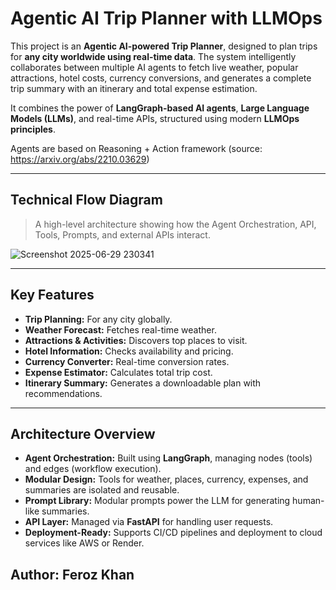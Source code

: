 # Agentic AI Trip Planner with LLMOps

This project is an **Agentic AI-powered Trip Planner**, designed to plan trips for **any city worldwide using real-time data**. The system intelligently collaborates between multiple AI agents to fetch live weather, popular attractions, hotel costs, currency conversions, and generates a complete trip summary with an itinerary and total expense estimation.

It combines the power of **LangGraph-based AI agents**, **Large Language Models (LLMs)**, and real-time APIs, structured using modern **LLMOps principles**.

Agents are based on Reasoning + Action framework (source: https://arxiv.org/abs/2210.03629)

---

## Technical Flow Diagram

> A high-level architecture showing how the Agent Orchestration, API, Tools, Prompts, and external APIs interact.

![Screenshot 2025-06-29 230341](https://github.com/user-attachments/assets/e2d0de96-31a2-4b79-a644-a9426049c040)

---

## Key Features

- **Trip Planning:** For any city globally.
- **Weather Forecast:** Fetches real-time weather.
- **Attractions & Activities:** Discovers top places to visit.
- **Hotel Information:** Checks availability and pricing.
- **Currency Converter:** Real-time conversion rates.
- **Expense Estimator:** Calculates total trip cost.
- **Itinerary Summary:** Generates a downloadable plan with recommendations.

---

## Architecture Overview

- **Agent Orchestration:** Built using **LangGraph**, managing nodes (tools) and edges (workflow execution).
- **Modular Design:** Tools for weather, places, currency, expenses, and summaries are isolated and reusable.
- **Prompt Library:** Modular prompts power the LLM for generating human-like summaries.
- **API Layer:** Managed via **FastAPI** for handling user requests.
- **Deployment-Ready:** Supports CI/CD pipelines and deployment to cloud services like AWS or Render.

Author: Feroz Khan
---

